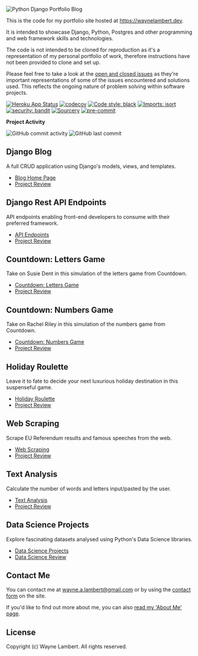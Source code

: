 ![Python Django Portfolio Blog](https://wl-portfolio.s3.eu-west-2.amazonaws.com/images/python-django-portfolio.png)

This is the code for my portfolio site hosted at
<https://waynelambert.dev>.

It is intended to showcase Django, Python, Postgres and other
programming and web framework skills and technologies.

The code is not intended to be cloned for reproduction as it's a
representation of my personal portfolio of work, therefore instructions
have not been provided to clone and set up.

Please feel free to take a look at the [open and closed
issues](https://github.com/WayneLambert/portfolio/issues?q=is%3Aissue)
as they're important representations of some of the issues encountered
and solutions used. This reflects the ongoing nature of problem solving
within software projects.

[![Heroku App Status](https://heroku-shields.herokuapp.com/wl-portfolio)](https://wl-portfolio.herokuapp.com)
[![codecov](https://codecov.io/gh/WayneLambert/portfolio/branch/main/graph/badge.svg?precision=2)](https://codecov.io/gh/WayneLambert/portfolio)
[![Code style: black](https://img.shields.io/badge/code%20style-black-000000.svg)](https://github.com/psf/black)
[![Imports: isort](https://img.shields.io/badge/%20imports-isort-%231674b1?style=flat&labelColor=ef8336)](https://timothycrosley.github.io/isort/)
[![security: bandit](https://img.shields.io/badge/security-bandit-yellow.svg)](https://github.com/PyCQA/bandit)
[![Sourcery](https://img.shields.io/badge/Sourcery-enabled-brightgreen)](https://sourcery.ai)
[![pre-commit](https://img.shields.io/badge/pre--commit-enabled-brightgreen?logo=pre-commit&logoColor=white)](https://github.com/pre-commit/pre-commit)

**Project Activity**

![GitHub commit activity](https://img.shields.io/github/commit-activity/y/WayneLambert/portfolio)
![GitHub last commit](https://img.shields.io/github/last-commit/WayneLambert/portfolio)

## Django Blog

A full CRUD application using Django's models, views, and templates.

- [Blog Home Page](https://waynelambert.dev/blog)
- [Project Review](https://waynelambert.dev/portfolio/reviews/blog/)

## Django Rest API Endpoints

API endpoints enabling front-end developers to consume with their preferred framework.

- [API Endpoints](https://waynelambert.dev/api/blog/posts/)
- [Project Review](https://waynelambert.dev/portfolio/reviews/api/)

## Countdown: Letters Game

Take on Susie Dent in this simulation of the letters game from Countdown.

- [Countdown: Letters Game](https://waynelambert.dev/countdown-letters/selection/)
- [Project Review](https://waynelambert.dev/portfolio/reviews/countdown-letters/)

## Countdown: Numbers Game

Take on Rachel Riley in this simulation of the numbers game from Countdown.

- [Countdown: Numbers Game](https://waynelambert.dev/countdown-numbers/selection/)
- [Project Review](https://waynelambert.dev/portfolio/reviews/countdown-numbers/)

## Holiday Roulette

Leave it to fate to decide your next luxurious holiday destination in this suspenseful game.

- [Holiday Roulette](https://waynelambert.dev/roulette/game/)
- [Project Review](https://waynelambert.dev/portfolio/reviews/roulette/)

## Web Scraping

Scrape EU Referendum results and famous speeches from the web.

- [Web Scraping](https://waynelambert.dev/scraping/scraping-options/)
- [Project Review](https://waynelambert.dev/portfolio/reviews/scraping/)

## Text Analysis

Calculate the number of words and letters input/pasted by the user.

- [Text Analysis](https://waynelambert.dev/text-analysis/analyse/)
- [Project Review](https://waynelambert.dev/portfolio/reviews/text-analysis/)

## Data Science Projects

Explore fascinating datasets analysed using Python's Data Science libraries.

- [Data Science Projects](https://github.com/WayneLambert/data-science-portfolio/tree/main/notebooks)
- [Data Science Review](https://waynelambert.dev/portfolio/reviews/data-science/)

## Contact Me

You can contact me at [wayne.a.lambert@gmail.com](mailto:wayne.a.lambert@gmail.com) or by using the [contact form](https://waynelambert.dev/contact/) on the site.

If you'd like to find out more about me, you can also [read my 'About
Me' page](https://waynelambert.dev/about-me/).

## License

Copyright (c) Wayne Lambert. All rights reserved.
